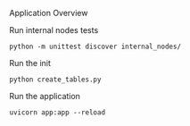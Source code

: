Application Overview

Run internal nodes tests

    python -m unittest discover internal_nodes/

Run the init
    
    python create_tables.py

Run the application

    uvicorn app:app --reload




